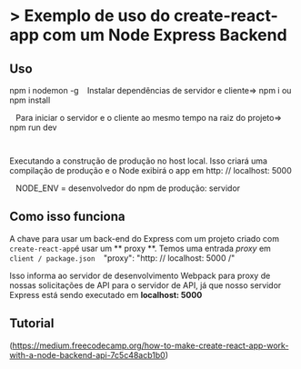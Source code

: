 
# > Exemplo de uso do create-react-app com um Node Express Backend

## Uso

npm i nodemon -g
`` ``
Instalar dependências de servidor e cliente=> npm i  ou  npm install

`` ``
Para iniciar o servidor e o cliente ao mesmo tempo na raiz do projeto=> npm run dev 

`` ``

Executando a construção de produção no host local. 
Isso criará uma compilação de produção e o Node exibirá o 
app em http: // localhost: 5000

`` ``
NODE_ENV = desenvolvedor do npm de produção: servidor
`` ``

## Como isso funciona

A chave para usar um back-end do Express com um projeto criado com `create-react-app`é usar um ** proxy **. 
Temos uma entrada _proxy_ em `client / package.json`
`` ``
"proxy": "http: // localhost: 5000 /"
`` ``

Isso informa ao servidor de desenvolvimento Webpack para proxy de nossas solicitações de API para o servidor de API, 
já que nosso servidor Express está sendo executado em **localhost: 5000**

## Tutorial

(https://medium.freecodecamp.org/how-to-make-create-react-app-work-with-a-node-backend-api-7c5c48acb1b0)

